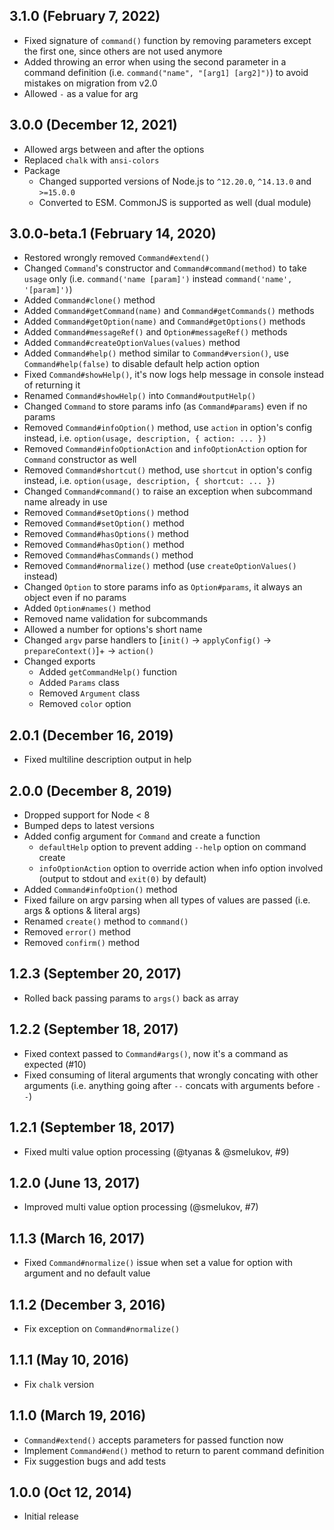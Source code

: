 ## 3.1.0 (February 7, 2022)

- Fixed signature of `command()` function by removing parameters except the first one, since others are not used anymore
- Added throwing an error when using the second parameter in a command definition (i.e. `command("name", "[arg1] [arg2]")`) to avoid mistakes on migration from v2.0
- Allowed `-` as a value for arg

## 3.0.0 (December 12, 2021)

- Allowed args between and after the options
- Replaced `chalk` with `ansi-colors`
- Package
    - Changed supported versions of Node.js to `^12.20.0`, `^14.13.0` and `>=15.0.0`
    - Converted to ESM. CommonJS is supported as well (dual module)

## 3.0.0-beta.1 (February 14, 2020)

- Restored wrongly removed `Command#extend()`
- Changed `Command`'s constructor and `Command#command(method)` to take `usage` only (i.e. `command('name [param]')` instead `command('name', '[param]')`)
- Added `Command#clone()` method
- Added `Command#getCommand(name)` and `Command#getCommands()` methods
- Added `Command#getOption(name)` and `Command#getOptions()` methods
- Added `Command#messageRef()` and `Option#messageRef()` methods
- Added `Command#createOptionValues(values)` method
- Added `Command#help()` method similar to `Command#version()`, use `Command#help(false)` to disable default help action option
- Fixed `Command#showHelp()`, it's now logs help message in console instead of returning it
- Renamed `Command#showHelp()` into `Command#outputHelp()`
- Changed `Command` to store params info (as `Command#params`) even if no params
- Removed `Command#infoOption()` method, use `action` in option's config instead, i.e. `option(usage, description, { action: ... })`
- Removed `Command#infoOptionAction` and `infoOptionAction` option for `Command` constructor as well
- Removed `Command#shortcut()` method, use `shortcut` in option's config instead, i.e. `option(usage, description, { shortcut: ... })`
- Changed `Command#command()` to raise an exception when subcommand name already in use
- Removed `Command#setOptions()` method
- Removed `Command#setOption()` method
- Removed `Command#hasOptions()` method
- Removed `Command#hasOption()` method
- Removed `Command#hasCommands()` method
- Removed `Command#normalize()` method (use `createOptionValues()` instead)
- Changed `Option` to store params info as `Option#params`, it always an object even if no params
- Added `Option#names()` method
- Removed name validation for subcommands
- Allowed a number for options's short name
- Changed `argv` parse handlers to [`init()` → `applyConfig()` → `prepareContext()`]+ → `action()`
- Changed exports
    - Added `getCommandHelp()` function
    - Added `Params` class
    - Removed `Argument` class
    - Removed `color` option

## 2.0.1 (December 16, 2019)

- Fixed multiline description output in help

## 2.0.0 (December 8, 2019)

- Dropped support for Node < 8
- Bumped deps to latest versions
- Added config argument for `Command` and create a function
    - `defaultHelp` option to prevent adding `--help` option on command create
    - `infoOptionAction` option to override action when info option involved (output to stdout and `exit(0)` by default)
- Added `Command#infoOption()` method
- Fixed failure on argv parsing when all types of values are passed (i.e. args & options & literal args)
- Renamed `create()` method to `command()`
- Removed `error()` method
- Removed `confirm()` method

## 1.2.3 (September 20, 2017)

- Rolled back passing params to `args()` back as array

## 1.2.2 (September 18, 2017)

- Fixed context passed to `Command#args()`, now it's a command as expected (#10)
- Fixed consuming of literal arguments that wrongly concating with other arguments (i.e. anything going after `--` concats with arguments before `--`)

## 1.2.1 (September 18, 2017)

- Fixed multi value option processing (@tyanas & @smelukov, #9)

## 1.2.0 (June 13, 2017)

- Improved multi value option processing (@smelukov, #7)

## 1.1.3 (March 16, 2017)

- Fixed `Command#normalize()` issue when set a value for option with argument and no default value

## 1.1.2 (December 3, 2016)

- Fix exception on `Command#normalize()`

## 1.1.1 (May 10, 2016)

- Fix `chalk` version

## 1.1.0 (March 19, 2016)

- `Command#extend()` accepts parameters for passed function now
- Implement `Command#end()` method to return to parent command definition
- Fix suggestion bugs and add tests

## 1.0.0 (Oct 12, 2014)

- Initial release
